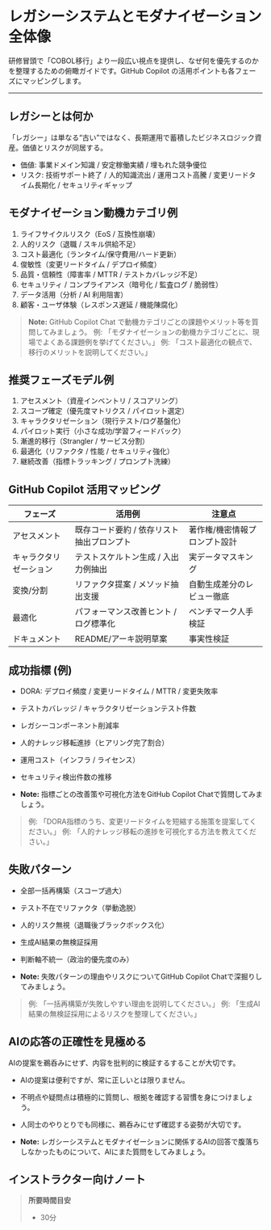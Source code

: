 # レガシーシステムとモダナイゼーション全体像

研修冒頭で「COBOL移行」より一段広い視点を提供し、なぜ何を優先するのかを整理するための俯瞰ガイドです。GitHub Copilot の活用ポイントも各フェーズにマッピングします。

---

## レガシーとは何か
「レガシー」は単なる“古い”ではなく、長期運用で蓄積したビジネスロジック資産。価値とリスクが同居する。
- 価値: 事業ドメイン知識 / 安定稼働実績 / 埋もれた競争優位
- リスク: 技術サポート終了 / 人的知識流出 / 運用コスト高騰 / 変更リードタイム長期化 / セキュリティギャップ

## モダナイゼーション動機カテゴリ例
1. ライフサイクルリスク（EoS / 互換性崩壊）
2. 人的リスク（退職 / スキル供給不足）
3. コスト最適化（ランタイム/保守費用/ハード更新）
4. 俊敏性（変更リードタイム / デプロイ頻度）
5. 品質・信頼性（障害率 / MTTR / テストカバレッジ不足）
6. セキュリティ / コンプライアンス（暗号化 / 監査ログ / 脆弱性）
7. データ活用（分析 / AI 利用阻害）
8. 顧客・ユーザ体験（レスポンス遅延 / 機能陳腐化）

> **Note:** GitHub Copilot Chat で動機カテゴリごとの課題やメリット等を質問してみましょう。
> 例: 「モダナイゼーションの動機カテゴリごとに、現場でよくある課題例を挙げてください。」
> 例: 「コスト最適化の観点で、移行のメリットを説明してください。」

## 推奨フェーズモデル例
1. アセスメント（資産インベントリ / スコアリング）
2. スコープ確定（優先度マトリクス / パイロット選定）
3. キャラクタリゼーション（現行テスト/ログ基盤化）
4. パイロット実行（小さな成功/学習フィードバック）
5. 漸進的移行（Strangler / サービス分割）
6. 最適化（リファクタ / 性能 / セキュリティ強化）
7. 継続改善（指標トラッキング / プロンプト洗練）

## GitHub Copilot 活用マッピング
| フェーズ | 活用例 | 注意点 |
|----------|--------|--------|
| アセスメント | 既存コード要約 / 依存リスト抽出プロンプト | 著作権/機密情報プロンプト設計 |
| キャラクタリゼーション | テストスケルトン生成 / 入出力例抽出 | 実データマスキング |
| 変換/分割 | リファクタ提案 / メソッド抽出支援 | 自動生成差分のレビュー徹底 |
| 最適化 | パフォーマンス改善ヒント / ログ標準化 | ベンチマーク人手検証 |
| ドキュメント | README/アーキ説明草案 | 事実性検証 |

## 成功指標 (例)
 - DORA: デプロイ頻度 / 変更リードタイム / MTTR / 変更失敗率
- テストカバレッジ / キャラクタリゼーションテスト件数
- レガシーコンポーネント削減率
- 人的ナレッジ移転進捗（ヒアリング完了割合）
- 運用コスト（インフラ / ライセンス）
- セキュリティ検出件数の推移

- **Note:** 指標ごとの改善策や可視化方法をGitHub Copilot Chatで質問してみましょう。
> 例: 「DORA指標のうち、変更リードタイムを短縮する施策を提案してください。」
> 例: 「人的ナレッジ移転の進捗を可視化する方法を教えてください。」

## 失敗パターン
- 全部一括再構築（スコープ過大）
- テスト不在でリファクタ（挙動逸脱）
- 人的リスク無視（退職後ブラックボックス化）
- 生成AI結果の無検証採用
- 判断軸不統一（政治的優先度のみ）

- **Note:** 失敗パターンの理由やリスクについてGitHub Copilot Chatで深掘りしてみましょう。
> 例: 「一括再構築が失敗しやすい理由を説明してください。」
> 例: 「生成AI結果の無検証採用によるリスクを整理してください。」

## AIの応答の正確性を見極める

AIの提案を鵜呑みにせず、内容を批判的に検証するすることが大切です。
- AIの提案は便利ですが、常に正しいとは限りません。
- 不明点や疑問点は積極的に質問し、根拠を確認する習慣を身につけましょう。
- 人同士のやりとりでも同様に、鵜呑みにせず確認する姿勢が大切です。

- **Note:** レガシーシステムとモダナイゼーションに関係するAIの回答で腹落ちしなかったものについて、AIにまた質問をしてみましょう。

## インストラクター向けノート
> **所要時間目安**
> - 30分
